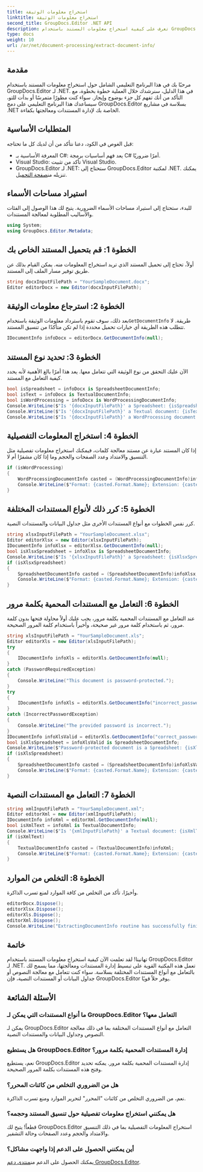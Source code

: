 ```yaml
---
title: استخراج معلومات الوثيقة
linktitle: استخراج معلومات الوثيقة
second_title: GroupDocs.Editor .NET API
description: تعرف على كيفية استخراج معلومات المستند باستخدام GroupDocs.Editor لـ .NET من خلال برنامجنا التعليمي التفصيلي خطوة بخطوة. مثالي لإدارة أنواع المستندات المختلفة.
type: docs
weight: 10
url: /ar/net/document-processing/extract-document-info/
---
```

## مقدمة
مرحبًا بك في هذا البرنامج التعليمي الشامل حول استخراج معلومات المستند باستخدام GroupDocs.Editor لـ .NET. في هذا الدليل، سنرشدك خلال العملية خطوة بخطوة، مع التأكد من أنك تفهم كل جزء بوضوح وإيجاز. سواء كنت مطورًا متمرسًا أو بدأت للتو، سيساعدك هذا البرنامج التعليمي على دمج GroupDocs.Editor بسلاسة في مشاريع .NET الخاصة بك لإدارة المستندات ومعالجتها بكفاءة.
## المتطلبات الأساسية
قبل الغوص في الكود، دعنا نتأكد من أن لديك كل ما تحتاجه:
- المعرفة الأساسية بـ C#: يعد فهم أساسيات برمجة C# أمرًا ضروريًا.
- Visual Studio: تأكد من تثبيت Visual Studio.
-  GroupDocs.Editor لـ .NET: ستحتاج إلى GroupDocs.Editor لمكتبة .NET. يمكنك تنزيله من[صفحة التحميل](https://releases.groupdocs.com/editor/net/).
## استيراد مساحات الأسماء
للبدء، ستحتاج إلى استيراد مساحات الأسماء الضرورية. يتيح لك هذا الوصول إلى الفئات والأساليب المطلوبة لمعالجة المستندات.
```csharp
using System;
using GroupDocs.Editor.Metadata;
```
## الخطوة 1: قم بتحميل المستند الخاص بك
أولاً، تحتاج إلى تحميل المستند الذي تريد استخراج المعلومات منه. يمكن القيام بذلك عن طريق توفير مسار الملف إلى المستند.
```csharp
string docxInputFilePath = "YourSampleDocument.docx";
Editor editorDocx = new Editor(docxInputFilePath);
```
## الخطوة 2: استرجاع معلومات الوثيقة
 بعد ذلك، سوف تقوم باسترداد معلومات الوثيقة باستخدام`GetDocumentInfo` طريقة. لا تتطلب هذه الطريقة أي خيارات تحميل محددة إذا لم تكن متأكدًا من تنسيق المستند.
```csharp
IDocumentInfo infoDocx = editorDocx.GetDocumentInfo(null);
```
## الخطوة 3: تحديد نوع المستند
الآن عليك التحقق من نوع الوثيقة التي تتعامل معها. يعد هذا أمرًا بالغ الأهمية لأنه يحدد كيفية التعامل مع المستند.
```csharp
bool isSpreadsheet = infoDocx is SpreadsheetDocumentInfo;
bool isText = infoDocx is TextualDocumentInfo;
bool isWordProcessing = infoDocx is WordProcessingDocumentInfo;
Console.WriteLine($"Is '{docxInputFilePath}' a Spreadsheet: {isSpreadsheet}");
Console.WriteLine($"Is '{docxInputFilePath}' a Textual document: {isText}");
Console.WriteLine($"Is '{docxInputFilePath}' a WordProcessing document: {isWordProcessing}");
```
## الخطوة 4: استخراج المعلومات التفصيلية
إذا كان المستند عبارة عن مستند معالجة كلمات، فيمكنك استخراج معلومات تفصيلية مثل التنسيق والامتداد وعدد الصفحات والحجم وما إذا كان مشفرًا أم لا.
```csharp
if (isWordProcessing)
{
    WordProcessingDocumentInfo casted = (WordProcessingDocumentInfo)infoDocx;
    Console.WriteLine($"Format: {casted.Format.Name}; Extension: {casted.Format.Extension}; Page count: {casted.PageCount}; Size: {casted.Size} bytes; Is encrypted: {casted.IsEncrypted}");
}
```
## الخطوة 5: كرر ذلك لأنواع المستندات المختلفة
كرر نفس الخطوات مع أنواع المستندات الأخرى مثل جداول البيانات والمستندات النصية.
```csharp
string xlsxInputFilePath = "YourSampleDocument.xlsx";
Editor editorXlsx = new Editor(xlsxInputFilePath);
IDocumentInfo infoXlsx = editorXlsx.GetDocumentInfo(null);
bool isXlsxSpreadsheet = infoXlsx is SpreadsheetDocumentInfo;
Console.WriteLine($"Is '{xlsxInputFilePath}' a Spreadsheet: {isXlsxSpreadsheet}");
if (isXlsxSpreadsheet)
{
    SpreadsheetDocumentInfo casted = (SpreadsheetDocumentInfo)infoXlsx;
    Console.WriteLine($"Format: {casted.Format.Name}; Extension: {casted.Format.Extension}; Tabs count: {casted.PageCount}; Size: {casted.Size} bytes; Is encrypted: {casted.IsEncrypted}");
}
```
## الخطوة 6: التعامل مع المستندات المحمية بكلمة مرور
عند التعامل مع المستندات المحمية بكلمة مرور، يجب عليك أولاً محاولة فتحها بدون كلمة مرور، ثم باستخدام كلمة مرور غير صحيحة، وأخيراً باستخدام كلمة المرور الصحيحة.
```csharp
string xlsInputFilePath = "YourSampleDocument.xls";
Editor editorXls = new Editor(xlsInputFilePath);
try
{
    IDocumentInfo infoXls = editorXls.GetDocumentInfo(null);
}
catch (PasswordRequiredException)
{
    Console.WriteLine("This document is password-protected.");
}
try
{
    IDocumentInfo infoXls = editorXls.GetDocumentInfo("incorrect_password");
}
catch (IncorrectPasswordException)
{
    Console.WriteLine("The provided password is incorrect.");
}
IDocumentInfo infoXlsValid = editorXls.GetDocumentInfo("correct_password");
bool isXlsSpreadsheet = infoXlsValid is SpreadsheetDocumentInfo;
Console.WriteLine($"Password-protected document is a Spreadsheet: {isXlsSpreadsheet}");
if (isXlsSpreadsheet)
{
    SpreadsheetDocumentInfo casted = (SpreadsheetDocumentInfo)infoXlsValid;
    Console.WriteLine($"Format: {casted.Format.Name}; Extension: {casted.Format.Extension}; Tabs count: {casted.PageCount}; Size: {casted.Size} bytes; Is encrypted: {casted.IsEncrypted}");
}
```
## الخطوة 7: التعامل مع المستندات النصية
```csharp
string xmlInputFilePath = "YourSampleDocument.xml";
Editor editorXml = new Editor(xmlInputFilePath);
IDocumentInfo infoXml = editorXml.GetDocumentInfo(null);
bool isXmlText = infoXml is TextualDocumentInfo;
Console.WriteLine($"Is '{xmlInputFilePath}' a Textual document: {isXmlText}");
if (isXmlText)
{
    TextualDocumentInfo casted = (TextualDocumentInfo)infoXml;
    Console.WriteLine($"Format: {casted.Format.Name}; Extension: {casted.Format.Extension}; Encoding: {casted.Encoding}; Size: {casted.Size} bytes");
}
```
## الخطوة 8: التخلص من الموارد
وأخيرًا، تأكد من التخلص من كافة الموارد لمنع تسرب الذاكرة.
```csharp
editorDocx.Dispose();
editorXlsx.Dispose();
editorXls.Dispose();
editorXml.Dispose();
Console.WriteLine("ExtractingDocumentInfo routine has successfully finished");
```
## خاتمة
تهانينا! لقد تعلمت الآن كيفية استخراج معلومات المستند باستخدام GroupDocs.Editor لـ .NET. تعمل هذه المكتبة القوية على تبسيط إدارة المستندات ومعالجتها، مما يسمح لك بالتعامل مع أنواع المستندات المختلفة بسلاسة. سواء كنت تتعامل مع معالجة النصوص أو جداول البيانات أو المستندات النصية، فإن GroupDocs.Editor يوفر حلاً قويًا.
## الأسئلة الشائعة
### ما أنواع المستندات التي يمكن لـ GroupDocs.Editor التعامل معها؟
يمكن لـ GroupDocs.Editor التعامل مع أنواع المستندات المختلفة بما في ذلك معالجة النصوص وجداول البيانات والمستندات النصية.
### هل يستطيع GroupDocs.Editor إدارة المستندات المحمية بكلمة مرور؟
نعم، يستطيع GroupDocs.Editor إدارة المستندات المحمية بكلمة مرور. يمكنه تحديد وفتح هذه المستندات بكلمة المرور الصحيحة.
### هل من الضروري التخلص من كائنات المحرر؟
نعم، من الضروري التخلص من كائنات "المحرر" لتحرير الموارد ومنع تسرب الذاكرة.
### هل يمكنني استخراج معلومات تفصيلية حول تنسيق المستند وحجمه؟
قطعاً! يتيح لك GroupDocs.Editor استخراج المعلومات التفصيلية بما في ذلك التنسيق والامتداد والحجم وعدد الصفحات وحالة التشفير.
### أين يمكنني الحصول على الدعم إذا واجهت مشاكل؟
 يمكنك الحصول على الدعم من[منتدى دعم GroupDocs.Editor](https://forum.groupdocs.com/c/editor/20).